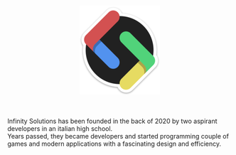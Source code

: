 <p align="center">
  <img src="https://raw.githubusercontent.com/infinitysolutions-commercial/.github/main/assets/logo.png" alt="Infinity Solutions Logo"/>
</p>
</br>
</br>
Infinity Solutions has been founded in the back of 2020 by two aspirant developers in an italian high school. 
</br>
Years passed, they became developers and started programming couple of games and modern applications with a fascinating design and efficiency.
